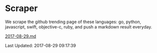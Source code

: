 # Scraper

We scrape the github trending page of these languages: go, python, javascript, swift, objective-c, ruby, and push a markdown result everyday.

[2017-08-29.md](https://github.com/henson/Scraper/blob/master/2017-08-29.md)

Last Updated: 2017-08-29 09:17:39